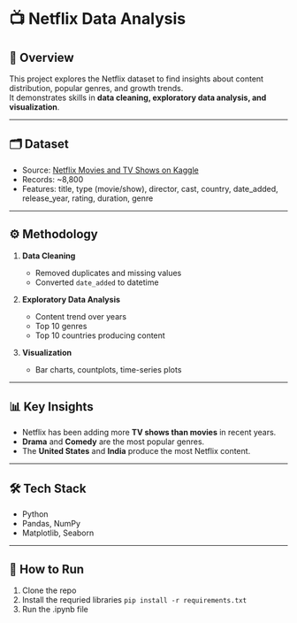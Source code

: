 # 📺 Netflix Data Analysis

## 📖 Overview
This project explores the Netflix dataset to find insights about content distribution, popular genres, and growth trends.  
It demonstrates skills in **data cleaning, exploratory data analysis, and visualization**.

---

## 🗂 Dataset
- Source: [Netflix Movies and TV Shows on Kaggle](https://www.kaggle.com/datasets/shivamb/netflix-shows)  
- Records: ~8,800  
- Features: title, type (movie/show), director, cast, country, date_added, release_year, rating, duration, genre  

---

## ⚙️ Methodology
1. **Data Cleaning**
   - Removed duplicates and missing values
   - Converted `date_added` to datetime

2. **Exploratory Data Analysis**
   - Content trend over years
   - Top 10 genres
   - Top 10 countries producing content

3. **Visualization**
   - Bar charts, countplots, time-series plots

---

## 📊 Key Insights
- Netflix has been adding more **TV shows than movies** in recent years.  
- **Drama** and **Comedy** are the most popular genres.  
- The **United States** and **India** produce the most Netflix content.  

---

## 🛠 Tech Stack
- Python  
- Pandas, NumPy  
- Matplotlib, Seaborn  

---

## 🚀 How to Run
1. Clone the repo
2. Install the requried libraries
```pip install -r requirements.txt```
3. Run the .ipynb file
   
